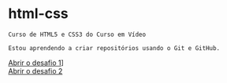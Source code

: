 # html-css
    Curso de HTML5 e CSS3 do Curso em Vídeo

    Estou aprendendo a criar repositórios usando o Git e GitHub.

<a href="exercicios\challenge\index.html">Abrir o desafio 1</a>]
<br>
<a href="exercicios\challenge02\tentativa.html">Abrir o desafio 2</a>
